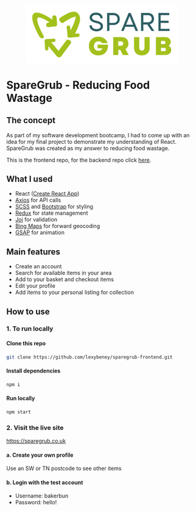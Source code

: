 <img alt="SpareGrub Logo" src="./public/logo_light_bg.png" width="400px" style="display:block;margin:0 auto;"/>

# SpareGrub - Reducing Food Wastage

## The concept

As part of my software development bootcamp, I had to come up with an idea for my final project to demonstrate my understanding of React. SpareGrub was created as my answer to reducing food wastage.

This is the frontend repo, for the backend repo click [here](https://github.com/lexybeney/sparegrub-backend).

## What I used

- React ([Create React App](https://github.com/facebook/create-react-app))
- [Axios](https://github.com/axios/axios) for API calls
- [SCSS](https://sass-lang.com/) and [Bootstrap](https://github.com/twbs/bootstrap) for styling
- [Redux](https://redux.js.org/) for state management
- [Joi](https://github.com/hapijs/joi) for validation
- [Bing Maps](https://learn.microsoft.com/en-us/bingmaps/rest-services/locations/find-a-location-by-address) for forward geocoding
- [GSAP](https://github.com/greensock/GSAP) for animation

## Main features

- Create an account
- Search for available items in your area
- Add to your basket and checkout items
- Edit your profile
- Add items to your personal listing for collection

## How to use

### 1. To run locally

#### Clone this repo

```bash
git clone https://github.com/lexybeney/sparegrub-frontend.git
```

#### Install dependencies

```bash
npm i
```

#### Run locally

```bash
npm start
```

### 2. Visit the live site

https://sparegrub.co.uk

#### a. Create your own profile

Use an SW or TN postcode to see other items

#### b. Login with the test account

- Username: bakerbun
- Password: hello!
